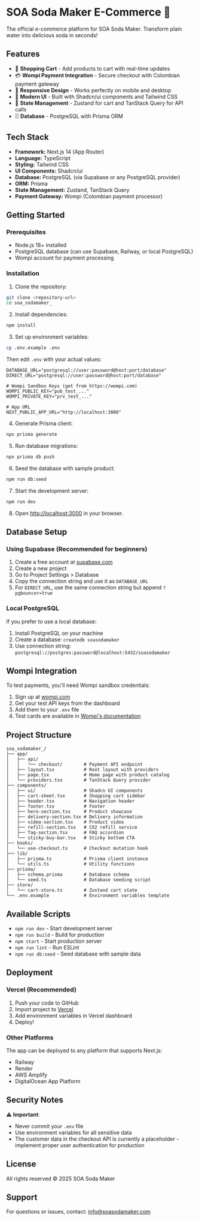 # SOA Soda Maker E-Commerce 🥤

The official e-commerce platform for SOA Soda Maker. Transform plain water into delicious soda in seconds!

## Features

- 🛒 **Shopping Cart** - Add products to cart with real-time updates
- 💳 **Wompi Payment Integration** - Secure checkout with Colombian payment gateway
- 📱 **Responsive Design** - Works perfectly on mobile and desktop
- 🎨 **Modern UI** - Built with Shadcn/ui components and Tailwind CSS
- 🔄 **State Management** - Zustand for cart and TanStack Query for API calls
- 🗄️ **Database** - PostgreSQL with Prisma ORM

## Tech Stack

- **Framework:** Next.js 14 (App Router)
- **Language:** TypeScript
- **Styling:** Tailwind CSS
- **UI Components:** Shadcn/ui
- **Database:** PostgreSQL (via Supabase or any PostgreSQL provider)
- **ORM:** Prisma
- **State Management:** Zustand, TanStack Query
- **Payment Gateway:** Wompi (Colombian payment processor)

## Getting Started

### Prerequisites

- Node.js 18+ installed
- PostgreSQL database (can use Supabase, Railway, or local PostgreSQL)
- Wompi account for payment processing

### Installation

1. Clone the repository:
```bash
git clone <repository-url>
cd soa_sodamaker_
```

2. Install dependencies:
```bash
npm install
```

3. Set up environment variables:
```bash
cp .env.example .env
```

Then edit `.env` with your actual values:
```env
DATABASE_URL="postgresql://user:password@host:port/database"
DIRECT_URL="postgresql://user:password@host:port/database"

# Wompi Sandbox Keys (get from https://wompi.com)
WOMPI_PUBLIC_KEY="pub_test_..."
WOMPI_PRIVATE_KEY="prv_test_..."

# App URL
NEXT_PUBLIC_APP_URL="http://localhost:3000"
```

4. Generate Prisma client:
```bash
npx prisma generate
```

5. Run database migrations:
```bash
npx prisma db push
```

6. Seed the database with sample product:
```bash
npm run db:seed
```

7. Start the development server:
```bash
npm run dev
```

8. Open [http://localhost:3000](http://localhost:3000) in your browser.

## Database Setup

### Using Supabase (Recommended for beginners)

1. Create a free account at [supabase.com](https://supabase.com)
2. Create a new project
3. Go to Project Settings > Database
4. Copy the connection string and use it as `DATABASE_URL`
5. For `DIRECT_URL`, use the same connection string but append `?pgbouncer=true`

### Local PostgreSQL

If you prefer to use a local database:

1. Install PostgreSQL on your machine
2. Create a database: `createdb soasodamaker`
3. Use connection string: `postgresql://postgres:password@localhost:5432/soasodamaker`

## Wompi Integration

To test payments, you'll need Wompi sandbox credentials:

1. Sign up at [wompi.com](https://wompi.com)
2. Get your test API keys from the dashboard
3. Add them to your `.env` file
4. Test cards are available in [Wompi's documentation](https://docs.wompi.co/docs/testing)

## Project Structure

```
soa_sodamaker_/
├── app/
│   ├── api/
│   │   └── checkout/        # Payment API endpoint
│   ├── layout.tsx           # Root layout with providers
│   ├── page.tsx             # Home page with product catalog
│   └── providers.tsx        # TanStack Query provider
├── components/
│   ├── ui/                  # Shadcn UI components
│   ├── cart-sheet.tsx       # Shopping cart sidebar
│   ├── header.tsx           # Navigation header
│   ├── footer.tsx           # Footer
│   ├── hero-section.tsx     # Product showcase
│   ├── delivery-section.tsx # Delivery information
│   ├── video-section.tsx    # Product video
│   ├── refill-section.tsx   # CO2 refill service
│   ├── faq-section.tsx      # FAQ accordion
│   └── sticky-buy-bar.tsx   # Sticky bottom CTA
├── hooks/
│   └── use-checkout.ts      # Checkout mutation hook
├── lib/
│   ├── prisma.ts            # Prisma client instance
│   └── utils.ts             # Utility functions
├── prisma/
│   ├── schema.prisma        # Database schema
│   └── seed.ts              # Database seeding script
├── store/
│   └── cart-store.ts        # Zustand cart state
└── .env.example             # Environment variables template
```

## Available Scripts

- `npm run dev` - Start development server
- `npm run build` - Build for production
- `npm start` - Start production server
- `npm run lint` - Run ESLint
- `npm run db:seed` - Seed database with sample data

## Deployment

### Vercel (Recommended)

1. Push your code to GitHub
2. Import project to [Vercel](https://vercel.com)
3. Add environment variables in Vercel dashboard
4. Deploy!

### Other Platforms

The app can be deployed to any platform that supports Next.js:
- Railway
- Render
- AWS Amplify
- DigitalOcean App Platform

## Security Notes

⚠️ **Important**: 
- Never commit your `.env` file
- Use environment variables for all sensitive data
- The customer data in the checkout API is currently a placeholder - implement proper user authentication for production

## License

All rights reserved © 2025 SOA Soda Maker

## Support

For questions or issues, contact: info@soasodamaker.com
